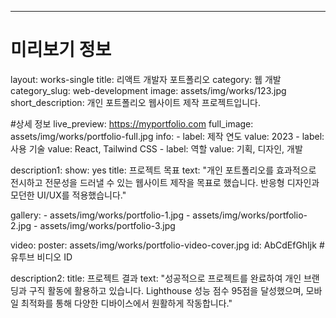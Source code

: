 ---
# 미리보기 정보
layout: works-single
title: 리액트 개발자 포트폴리오
category: 웹 개발
category_slug: web-development
image: assets/img/works/123.jpg
short_description: 개인 포트폴리오 웹사이트 제작 프로젝트입니다.

#상세 정보
live_preview: https://myportfolio.com
full_image: assets/img/works/portfolio-full.jpg
info:
    - label: 제작 연도
      value: 2023
    - label: 사용 기술
      value: React, Tailwind CSS
    - label: 역할
      value: 기획, 디자인, 개발

description1:
    show: yes
    title: 프로젝트 목표
    text: "개인 포트폴리오를 효과적으로 전시하고 전문성을 드러낼 수 있는 웹사이트 제작을 목표로 했습니다. 반응형 디자인과 모던한 UI/UX를 적용했습니다."

gallery:
    - assets/img/works/portfolio-1.jpg
    - assets/img/works/portfolio-2.jpg
    - assets/img/works/portfolio-3.jpg

video:
    poster: assets/img/works/portfolio-video-cover.jpg
    id: AbCdEfGhIjk #유투브 비디오 ID

description2:
    title: 프로젝트 결과
    text: "성공적으로 프로젝트를 완료하여 개인 브랜딩과 구직 활동에 활용하고 있습니다. Lighthouse 성능 점수 95점을 달성했으며, 모바일 최적화를 통해 다양한 디바이스에서 원활하게 작동합니다."


